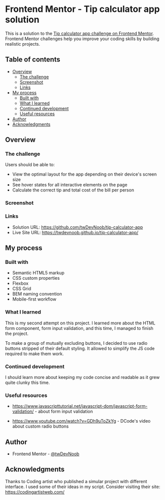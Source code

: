# Frontend Mentor - Tip calculator app solution

This is a solution to the [Tip calculator app challenge on Frontend Mentor](https://www.frontendmentor.io/challenges/tip-calculator-app-ugJNGbJUX). Frontend Mentor challenges help you improve your coding skills by building realistic projects.

## Table of contents

-   [Overview](#overview)
    -   [The challenge](#the-challenge)
    -   [Screenshot](#screenshot)
    -   [Links](#links)
-   [My process](#my-process)
    -   [Built with](#built-with)
    -   [What I learned](#what-i-learned)
    -   [Continued development](#continued-development)
    -   [Useful resources](#useful-resources)
-   [Author](#author)
-   [Acknowledgments](#acknowledgments)

## Overview

### The challenge

Users should be able to:

-   View the optimal layout for the app depending on their device's screen size
-   See hover states for all interactive elements on the page
-   Calculate the correct tip and total cost of the bill per person

### Screenshot

### Links

-   Solution URL: https://github.com/twDevNoob/tip-calculator-app
-   Live Site URL: https://twdevnoob.github.io/tip-calculator-app/

## My process

### Built with

-   Semantic HTML5 markup
-   CSS custom properties
-   Flexbox
-   CSS Grid
-   BEM naming convention
-   Mobile-first workflow

### What I learned

This is my second attempt on this project. I learned more about the HTML form component, form input validation, and this time, I managed to finish the project.

To make a group of mutually excluding buttons, I decided to use radio buttons stripped of their default styling. It allowed to simplify the JS code required to make them work.

### Continued development

I should learn more about keeping my code concise and readable as it grew quite clunky this time.

### Useful resources

-   https://www.javascripttutorial.net/javascript-dom/javascript-form-validation/ - about form input validation

-   https://www.youtube.com/watch?v=GDh9uToZkYg - DCode's video about custom radio buttons

## Author

-   Frontend Mentor - [@twDevNoob](https://www.frontendmentor.io/profile/twDevNoob)

## Acknowledgments

Thanks to Coding artist who published a simular project with different interface. I used some of their ideas in my script. Consider visiting their site: https://codingartistweb.com/
